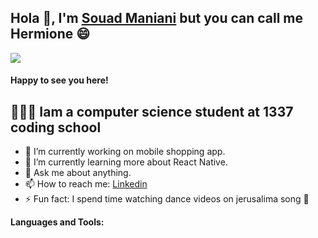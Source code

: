  ##  Hola 👋, I'm [Souad Maniani](https://smaniani.index.html) but you can call me Hermione 😄 

![](https://visitor-badge.laobi.icu/badge?page_id=souadmaniani.souadmaniani)

#### Happy to see you here!

##  👩🏻‍🎓 Iam a computer science student at 1337 coding school

- 🔭 I’m currently working on mobile shopping app.
- 🌱 I’m currently learning more about React Native.
- 💬 Ask me about anything.
- 📫 How to reach me: [Linkedin](https://www.linkedin.com/in/souadmaniani/)
- ⚡ Fun fact: I spend time watching dance videos on jerusalima song 🤣


**Languages and Tools:**  

<!-- ![](/icons/c.png) | height=20
![](/icons/cplusplus.png) | height=20
![](/icons/python.png) | height=20
![](/icons/js.png) | height=20
![](/icons/react.png) | height=20
![](/icons/docker.png) | height=20 -->